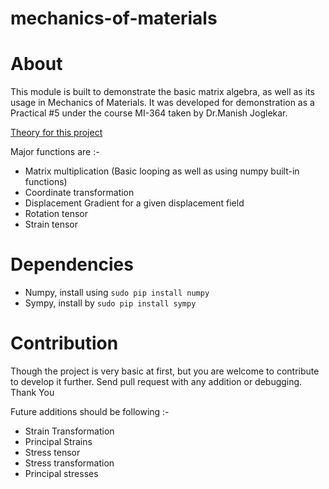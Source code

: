 # mechanics-of-materials

About
=====
This module is built to demonstrate the basic matrix algebra, as well as its usage in Mechanics of Materials.
It was developed for demonstration as a Practical #5 under the course MI-364 taken by Dr.Manish Joglekar.

[Theory for this project](http://en.wikipedia.org/wiki/Infinitesimal_strain_theory)

Major functions are :- 
- Matrix multiplication (Basic looping as well as using numpy built-in functions)
- Coordinate transformation
- Displacement Gradient for a given displacement field
- Rotation tensor
- Strain tensor

Dependencies
===========

- Numpy, install using `sudo pip install numpy`
- Sympy, install by `sudo pip install sympy`

Contribution
===========

Though the project is very basic at first, but you are welcome to contribute to develop it further.
Send pull request with any addition or debugging.
Thank You

Future additions should be following :-
- Strain Transformation
- Principal Strains
- Stress tensor
- Stress transformation
- Principal stresses
